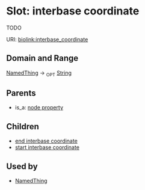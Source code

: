 # Slot: interbase coordinate


TODO

URI: [biolink:interbase_coordinate](https://w3id.org/biolink/vocab/interbase_coordinate)
## Domain and Range

[NamedThing](NamedThing.md) ->  <sub>OPT</sub> [String](String.md)
## Parents

 *  is_a: [node property](node_property.md)
## Children

 *  [end interbase coordinate](end_interbase_coordinate.md)
 *  [start interbase coordinate](start_interbase_coordinate.md)
## Used by

 * [NamedThing](NamedThing.md)
